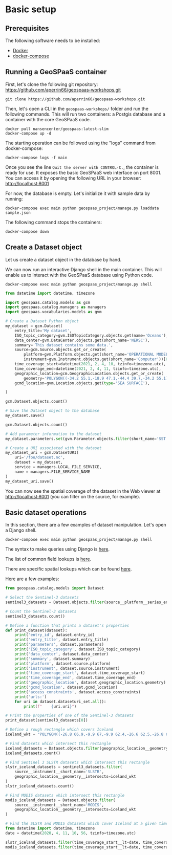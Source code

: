 # Basic setup

## Prerequisites

The following software needs to be installed:
- [Docker](https://docs.docker.com/get-docker/)
- [docker-compose](https://docs.docker.com/compose/install/)

## Running a GeoSPaaS container

First, let's clone the following git repository:
<https://github.com/aperrin66/geospaas-workshops.git>

```
git clone https://github.com/aperrin66/geospaas-workshops.git
```

Then, let's open a CLI in the `geospaas-workshops/` folder and run the following commands.
This will run two containers: a Postgis database and a container with the core GeoSPaaS code.

```
docker pull nansencenter/geospaas:latest-slim
docker-compose up -d
```

The starting operation can be followed using the "logs" command from docker-compose:

```
docker-compose logs -f main
```

Once you see the line `Quit the server with CONTROL-C.`, the container is ready for use.
It exposes the basic GeoSPaaS web interface on port 8001.
You can access it by opening the following URL in your browser: <http://localhost:8001>

For now, the database is empty. Let's initialize it with sample data by running:

```
docker-compose exec main python geospaas_project/manage.py loaddata sample.json
```

The following command stops the containers:

```
docker-compose down
```

## Create a Dataset object

Let us create a dataset object in the database by hand.

We can now run an interactive Django shell in the main container.
This will enable us to interact with the GeoSPaaS database using Python code.

```
docker-compose exec main python geospaas_project/manage.py shell 
```

```python
from datetime import datetime, timezone

import geospaas.catalog.models as gcm
import geospaas.catalog.managers as managers
import geospaas.vocabularies.models as gvm

# Create a Dataset Python object
my_dataset = gcm.Dataset(
    entry_title='My dataset',
    ISO_topic_category=gvm.ISOTopicCategory.objects.get(name='Oceans'),
    data_center=gvm.DataCenter.objects.get(short_name='NERSC'),
    summary='This dataset contains some data.',
    source=gcm.Source.objects.get_or_create(
        platform=gvm.Platform.objects.get(short_name='OPERATIONAL MODELS'),
        instrument=gvm.Instrument.objects.get(short_name='Computer'))[0],
    time_coverage_start=datetime(2021, 2, 4, 10, tzinfo=timezone.utc),
    time_coverage_end=datetime(2021, 2, 4, 11, tzinfo=timezone.utc),
    geographic_location=gcm.GeographicLocation.objects.get_or_create(
        geometry='POLYGON((-34.2 55.1,-18.9 47.1,-44.4 39.7,-34.2 55.1))')[0],
    gcmd_location=gvm.Location.objects.get(type='SEA SURFACE'),

)

gcm.Dataset.objects.count()

# Save the Dataset object to the database
my_dataset.save()

gcm.Dataset.objects.count()

# Add parameter information to the dataset
my_dataset.parameters.set(gvm.Parameter.objects.filter(short_name='SST'))

# Create a URI associated with the dataset
my_dataset_uri = gcm.DatasetURI(
    uri='/foo/dataset.nc',
    dataset = my_dataset,
    service = managers.LOCAL_FILE_SERVICE,
    name = managers.FILE_SERVICE_NAME
)
my_dataset_uri.save()
```

You can now see the spatial coverage of the dataset in the Web viewer at <http://localhost:8001>
(you can filter on the source, for example).

## Basic dataset operations

In this section, there are a few examples of dataset manipulation. Let's open a Django shell.

```
docker-compose exec main python geospaas_project/manage.py shell
```

The syntax to make queries using Django is 
[here](https://docs.djangoproject.com/en/3.0/topics/db/queries/).

The list of common field lookups is
[here](https://docs.djangoproject.com/en/3.0/ref/models/querysets/#field-lookups).

There are specific spatial lookups which can be found
[here](https://docs.djangoproject.com/en/3.1/ref/contrib/gis/geoquerysets/).

Here are a few examples:

```python
from geospaas.catalog.models import Dataset

# Select the Sentinel-3 datasets
sentinel3_datasets = Dataset.objects.filter(source__platform__series_entity='Sentinel-3')

# Count the Sentinel-3 datasets
sentinel3_datasets.count()

# Define a function that prints a dataset's properties
def print_dataset(dataset):
    print('entry_id', dataset.entry_id)
    print('entry_title', dataset.entry_title)
    print('parameters', dataset.parameters)
    print('ISO_topic_category', dataset.ISO_topic_category)
    print('data_center', dataset.data_center)
    print('summary', dataset.summary)
    print('platform', dataset.source.platform)
    print('instrument', dataset.source.instrument)
    print('time_coverage_start', dataset.time_coverage_start)
    print('time_coverage_end', dataset.time_coverage_end)
    print('geographic_location', dataset.geographic_location.geometry)
    print('gcmd_location', dataset.gcmd_location)
    print('access_constraints', dataset.access_constraints)
    print('urls:')
    for uri in dataset.dataseturi_set.all():
        print(f"    {uri.uri}")

# Print the properties of one of the Sentinel-3 datasets
print_dataset(sentinel3_datasets[0])

# Define a rough rectangle which covers Iceland
iceland_wkt = "POLYGON((-26.8 66.9,-9.9 67,-9.9 62.4,-26.6 62.5,-26.8 66.9))"

# Find datasets which intersect this rectangle
iceland_datasets = Dataset.objects.filter(geographic_location__geometry__intersects=iceland_wkt)
iceland_datasets.count()

# Find Sentinel 3 SLSTR datasets which intersect this rectangle
slstr_iceland_datasets = sentinel3_datasets.filter(
    source__instrument__short_name='SLSTR',
    geographic_location__geometry__intersects=iceland_wkt
)
slstr_iceland_datasets.count()

# Find MODIS datasets which intersect this rectangle
modis_iceland_datasets = Dataset.objects.filter(
    source__instrument__short_name='MODIS',
    geographic_location__geometry__intersects=iceland_wkt
)

# Find the SLSTR and MODIS datasets which cover Iceland at a given time
from datetime import datetime, timezone
date = datetime(2020, 4, 11, 10, 56, tzinfo=timezone.utc)

slstr_iceland_datasets.filter(time_coverage_start__lt=date, time_coverage_end__gt=date)
modis_iceland_datasets.filter(time_coverage_start__lt=date, time_coverage_end__gt=date)
```
